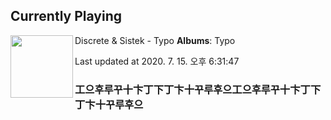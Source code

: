 ## Currently Playing

<img align="left" width="100" src="https://lh3.googleusercontent.com/7RnqyxO_PxgsTE_a4NZ6RnABuutbDmio5Q9rRf63QdS1Smli7TtIf3NCQlCQu2k_nSY6iEeiMbBcqiobeg">

Discrete & Sistek - Typo
**Albums**: Typo

Last updated at 2020. 7. 15. 오후 6:31:47

### 工으후루꾸十卞丁下丁卞十꾸루후으工으후루꾸十卞丁下丁卞十꾸루후으

<!--
**20chan/20chan** is a ✨ _special_ ✨ repository because its `README.md` (this file) appears on your GitHub profile.

Here are some ideas to get you started:

- 🔭 I’m currently working on ...
- 🌱 I’m currently learning ...
- 👯 I’m looking to collaborate on ...
- 🤔 I’m looking for help with ...
- 💬 Ask me about ...
- 📫 How to reach me: ...
- 😄 Pronouns: ...
- ⚡ Fun fact: ...
-->
